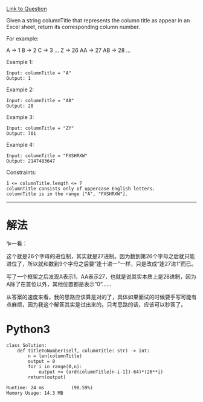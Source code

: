 [Link to Question](https://leetcode.com/explore/interview/card/top-interview-questions-medium/113/math/817/)




Given a string columnTitle that represents the column title as appear in an Excel sheet, return its corresponding column number.

For example:

A -> 1
B -> 2
C -> 3
...
Z -> 26
AA -> 27
AB -> 28 
...
 

Example 1:
```
Input: columnTitle = "A"
Output: 1
```
Example 2:
```
Input: columnTitle = "AB"
Output: 28
```
Example 3:
```
Input: columnTitle = "ZY"
Output: 701
```
Example 4:
```
Input: columnTitle = "FXSHRXW"
Output: 2147483647
 ```

Constraints:
```
1 <= columnTitle.length <= 7
columnTitle consists only of uppercase English letters.
columnTitle is in the range ["A", "FXSHRXW"].
```

-----
# 解法
乍一看：

这个就是26个字母的进位制，其实就是27进制。因为数到第26个字母之后就只能进位了，所以就和数到9个字母之后要“逢十进一”一样，只是改成“逢27进1”而已。

写了一个框架之后发现A表示1，AA表示27，也就是说其实本质上是26进制，因为A除了在首位以外，其他位置都是表示“0”……

从答案的速度来看，我的思路应该算是对的了，具体如果面试的时候要手写可能有点麻烦，因为我这个解答其实是试出来的。只考思路的话，应该可以秒答了。

# Python3
```python3
class Solution:
    def titleToNumber(self, columnTitle: str) -> int:
        n = len(columnTitle)
        output = 0
        for i in range(0,n):
            output += (ord(columnTitle[n-i-1])-64)*(26**i)
        return(output)

Runtime: 24 ms          (98.59%)
Memory Usage: 14.3 MB
```